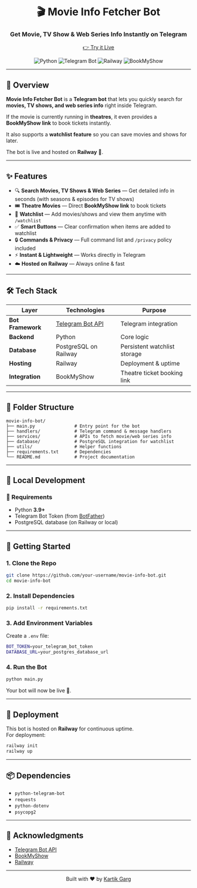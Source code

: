 <div align="center">

# 🎬 Movie Info Fetcher Bot  
### Get Movie, TV Show & Web Series Info Instantly on Telegram  

[👉 Try it Live](https://t.me/MyMovieInfoFetcherbot)

</div>

<p align="center">
  <img src="https://img.shields.io/badge/Python-3776AB?style=for-the-badge&logo=python&logoColor=white" alt="Python"/>
  <img src="https://img.shields.io/badge/Telegram%20Bot-0088cc?style=for-the-badge&logo=telegram&logoColor=white" alt="Telegram Bot"/>
  <img src="https://img.shields.io/badge/Railway-0B0D0E?style=for-the-badge&logo=railway&logoColor=white" alt="Railway"/>
  <img src="https://img.shields.io/badge/BookMyShow-E40046?style=for-the-badge&logoColor=white" alt="BookMyShow"/>
</p>

---

## 📌 Overview  

**Movie Info Fetcher Bot** is a **Telegram bot** that lets you quickly search for **movies, TV shows, and web series info** right inside Telegram.  

If the movie is currently running in **theatres**, it even provides a **BookMyShow link** to book tickets instantly.  

It also supports a **watchlist feature** so you can save movies and shows for later.  

The bot is live and hosted on **Railway** 🚂.  

---

## ✨ Features  

- 🔍 **Search Movies, TV Shows & Web Series** — Get detailed info in seconds (with seasons & episodes for TV shows)  
- 🎟️ **Theatre Movies** — Direct **BookMyShow link** to book tickets  
- 📌 **Watchlist** — Add movies/shows and view them anytime with `/watchlist`  
- ✅ **Smart Buttons** — Clear confirmation when items are added to watchlist  
- 🔒 **Commands & Privacy** — Full command list and `/privacy` policy included  
- ⚡ **Instant & Lightweight** — Works directly in Telegram  
- ☁️ **Hosted on Railway** — Always online & fast  

---

## 🛠️ Tech Stack  

| Layer | Technologies | Purpose |
|-------|--------------|---------|
| **Bot Framework** | [Telegram Bot API](https://core.telegram.org/bots) | Telegram integration |
| **Backend** | Python | Core logic |
| **Database** | PostgreSQL on Railway | Persistent watchlist storage |
| **Hosting** | Railway | Deployment & uptime |
| **Integration** | BookMyShow | Theatre ticket booking link |

---

## 📁 Folder Structure  

```
movie-info-bot/
├── main.py               # Entry point for the bot
├── handlers/             # Telegram command & message handlers
├── services/             # APIs to fetch movie/web series info
├── database/             # PostgreSQL integration for watchlist
├── utils/                # Helper functions
├── requirements.txt      # Dependencies
└── README.md             # Project documentation
```

---

## 🧪 Local Development  

### 🔧 Requirements  

- Python **3.9+**  
- Telegram Bot Token (from [BotFather](https://t.me/BotFather))  
- PostgreSQL database (on Railway or local)  

---

## 🏁 Getting Started  

### 1. Clone the Repo  

```bash
git clone https://github.com/your-username/movie-info-bot.git
cd movie-info-bot
```

### 2. Install Dependencies  

```bash
pip install -r requirements.txt
```

### 3. Add Environment Variables  

Create a `.env` file:  

```bash
BOT_TOKEN=your_telegram_bot_token
DATABASE_URL=your_postgres_database_url
```

### 4. Run the Bot  

```bash
python main.py
```

Your bot will now be live 🚀.  

---

## 🚦 Deployment  

This bot is hosted on **Railway** for continuous uptime.  
For deployment:  

```bash
railway init
railway up
```

---

## 📦 Dependencies  

- `python-telegram-bot`  
- `requests`  
- `python-dotenv`  
- `psycopg2`  

---

## 🙌 Acknowledgments  

- [Telegram Bot API](https://core.telegram.org/bots)  
- [BookMyShow](https://in.bookmyshow.com/)  
- [Railway](https://railway.app/)  

---

<div align="center">
  Built with ❤️ by <a href="https://github.com/kartik0905">Kartik Garg</a>
</div>  
